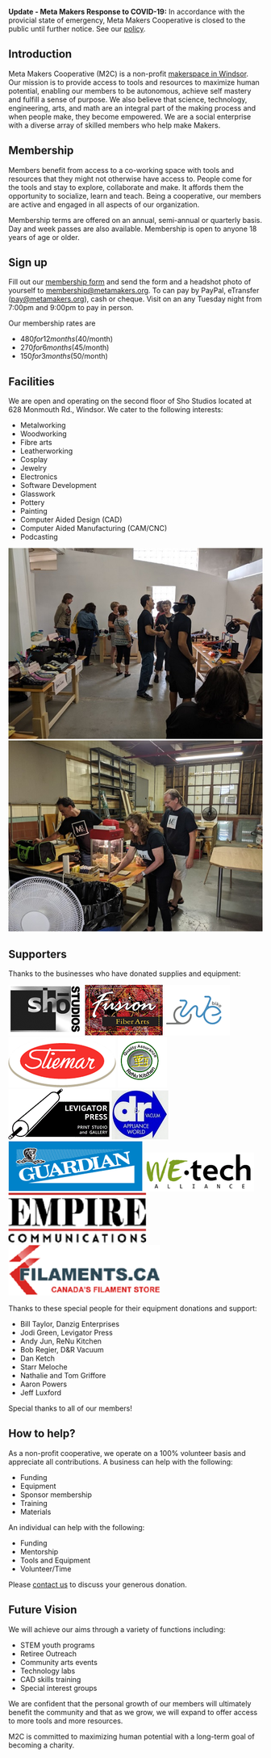 **Update - Meta Makers Response to COVID-19:**
In accordance with the provicial state of emergency, Meta Makers Cooperative is closed to the public until further notice. See our [policy](https://metamakers.org/assets/covid-19-policy.pdf).

## Introduction
Meta Makers Cooperative (M2C) is a non-profit [makerspace in Windsor](https://goo.gl/maps/C1DEyxi6UdCPUZfK8). Our mission is to provide access to tools and resources to maximize human potential, enabling our members to be autonomous, achieve self mastery and fulfill a sense of purpose. We also believe that science, technology, engineering, arts, and math are an integral part of the making process and when people make, they become empowered. 
We are a social enterprise with a diverse array of skilled members who help make Makers.

## Membership
Members benefit from access to a co-working space with tools and resources that they might not otherwise have access to. People come for the tools and stay to explore, collaborate and make. It affords them the opportunity to socialize, learn and teach.  Being a cooperative, our members are active and engaged in all aspects of our organization. 

Membership terms are offered on an annual, semi-annual or quarterly basis. Day and week passes are also available. Membership is open to anyone 18 years of age or older.

## Sign up

Fill out our [membership form](https://metamakers.org/assets/membership_form.pdf) and send the form and a headshot photo of yourself to [membership@metamakers.org](mailto:membership@metamakers.org). To can pay by PayPal, eTransfer (pay@metamakers.org), cash or cheque. Visit on an any Tuesday night from 7:00pm and 9:00pm to pay in person.

Our membership rates are
- $480 for 12 months ($40/month)
- $270 for 6 months ($45/month)
- $150 for 3 months ($50/month)

## Facilities

We are open and operating on the second floor of Sho Studios located at 628 Monmouth Rd., Windsor. We cater to the following interests:
- Metalworking
-	Woodworking
-	Fibre arts
-	Leatherworking
-	Cosplay
-	Jewelry
-	Electronics
-	Software Development
-	Glasswork
-	Pottery
-	Painting
-	Computer Aided Design (CAD)
-	Computer Aided Manufacturing (CAM/CNC)
- Podcasting

![under construction](/assets/images/Facilities2.jpg "Our space is under construction")
![under construction](/assets/images/Facilities.jpg "Our space is under construction")

## Supporters
Thanks to the businesses who have donated supplies and equipment:

[![Sho Studios](/assets/images/logos/sho_logo.png "Sho Studios")](https://shoartstudios.com/)
[![Fusion Fiber Arts](/assets/images/logos/fusion_fiber_arts_logo.png "Fusion Fiber Arts")](https://www.facebook.com/Fusion-Fiber-Arts-264559844042799/)
[![Bike Windsor](/assets/images/logos/bike_windsor_logo.png "Bike Windsor")](https://bikewindsoressex.com/)
[![Stiemar Bakery](/assets/images/logos/stiemar_logo.png "Stiemar Bakery")](http://www.stiemar.com/)
[![ReNu Kitchen](/assets/images/logos/renu_kitchen_logo.gif "ReNu Kitchen")](http://renukitchenwindsor.com/)
[![Levigator Press](/assets/images/logos/levigator_press_logo.gif "Levigator Press")](http://levigatorpress.ca/)
[![D&R Vacuum](/assets/images/logos/d_and_r_logo.jpg "D&R Vacuum")](https://www.drvacuum.ca/)
[![Guardian Glass](/assets/images/logos/guardian_glass_logo.png "Guardian Glass")](https://www.guardianglass.ca/)
[![WE Tech Alliance](/assets/images/logos/wetech_logo.png "WE Tech Alliance")](https://www.wetech-alliance.com/)
[![Empire Communications](/assets/images/logos/empire-logo.png "Empire Communications")](https://www.empire-team.com/)
[![Filaments.ca](/assets/images/logos/filaments-logo.png "Filaments.ca")](https://filaments.ca/)

Thanks to these special people for their equipment donations and support:
- Bill Taylor, Danzig Enterprises
- Jodi Green, Levigator Press
- Andy Jun, ReNu Kitchen
- Bob Regier, D&R Vacuum
- Dan Ketch
- Starr Meloche
- Nathalie and Tom Griffore
- Aaron Powers
- Jeff Luxford

Special thanks to all of our members!

## How to help?
As a non-profit cooperative, we operate on a 100% volunteer basis and appreciate all contributions. 
A business can help with the following:

-	Funding
-	Equipment
-	Sponsor membership
-	Training
-	Materials

An individual can help with the following:

-	Funding
-	Mentorship
-	Tools and Equipment
-	Volunteer/Time

Please [contact us](/#contact) to discuss your generous donation. 

## Future Vision

We will achieve our aims through a variety of functions including: 

-	STEM youth programs
-	Retiree Outreach
-	Community arts events
-	Technology labs
-	CAD skills training
-	Special interest groups

We are confident that the personal growth of our members will ultimately benefit the community and that as we grow, we will expand to offer access to more tools and more resources. 

M2C is committed to maximizing human potential with a long-term goal of becoming a charity.
